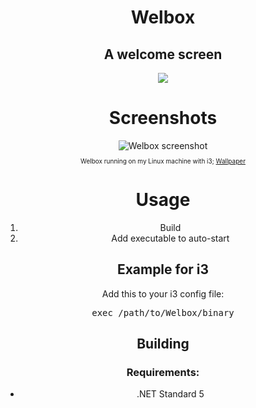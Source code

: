 <div align="center">
<h1>Welbox</h1>
  <h2>A welcome screen</h2>
<img src="https://github.com/hernikplays/Welbox/actions/workflows/dotnet.yml/badge.svg">
  <br>
  <h1> Screenshots </h1>
  <img src="https://raw.githubusercontent.com/hernikplays/Welbox/main/Screenshots/screen.png" alt="Welbox screenshot">
  <p style="font-size:10px;">Welbox running on my Linux machine with i3; <a href="https://wallhaven.cc/w/z88p2w">Wallpaper</a></p>
  <h1> Usage </h1>
  <ol>
    <li>Build</li>
    <li>Add executable to auto-start</li>
  </ol>
  <h2>Example for i3</h2>
  Add this to your i3 config file:
  <pre>exec /path/to/Welbox/binary</pre>
  <h2>Building</h2>
  <h3>Requirements:</h3>
  <ul>
    <li>.NET Standard 5</li>
  </ul>
</div>
